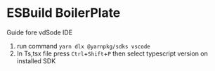 # ESBuild BoilerPlate
Guide fore vdSode IDE
1. run command ``` yarn dlx @yarnpkg/sdks vscode ```
2. In Ts,tsx file press `Ctrl`+`Shift`+`P` then select typescript version on installed SDK
   

